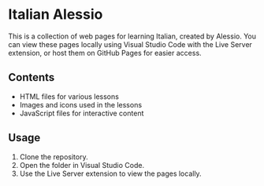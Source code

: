 
# Italian Alessio

This is a collection of web pages for learning Italian, created by Alessio. You can view these pages locally using Visual Studio Code with the Live Server extension, or host them on GitHub Pages for easier access.

## Contents
- HTML files for various lessons
- Images and icons used in the lessons
- JavaScript files for interactive content

## Usage
1. Clone the repository.
2. Open the folder in Visual Studio Code.
3. Use the Live Server extension to view the pages locally.
